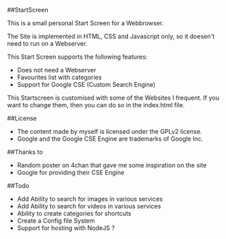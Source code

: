 ##StartScreen


This is a small personal Start Screen for a Webbrowser.

The Site is implemented in HTML, CSS and Javascript only, so it doesen't need to run on a Webserver.

This Start Screen supports the following features:
* Does not need a Webserver
* Favourites list with categories
* Support for Google CSE (Custom Search Engine)

This Startscreen is customised with some of the Websites I frequent.
If you want to change them, then you can do so in the index.html file.

##License
* The content made by myself is licensed under the GPLv2 license.
* Google and the Google CSE Engine are trademarks of Google Inc.

##Thanks to
* Random poster on 4chan that gave me some inspiration on the site
* Google for providing their CSE Engine

##Todo
* Add Ability to search for images in various services
* Add Ability to search for videos in various services
* Ability to create categories for shortcuts
* Create a Config file System
* Support for hosting with NodeJS ?
